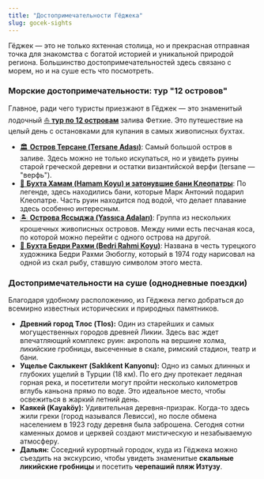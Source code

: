 ```yaml
---
title: "Достопримечательности Гёджека"
slug: gocek-sights
---
```


Гёджек — это не только яхтенная столица, но и прекрасная отправная точка для знакомства с богатой историей и уникальной природой региона. Большинство достопримечательностей здесь связано с морем, но и на суше есть что посмотреть.

### **Морские достопримечательности: тур "12 островов"**

Главное, ради чего туристы приезжают в Гёджек — это знаменитый лодочный [⛵ <u>**тур по 12 островам**</u>](/gocek/beach/yassica) залива Фетхие. Это путешествие на целый день с остановками для купания в самых живописных бухтах.

*   [🏛️ <u>**Остров Терсане (Tersane Adası)**</u>](/gocek/beach/tersane): Самый большой остров в заливе. Здесь можно не только искупаться, но и увидеть руины старой греческой деревни и остатки византийской верфи (tersane — "верфь").
*   [👑 <u>**Бухта Хамам (Hamam Koyu) и затонувшие бани Клеопатры**</u>](/gocek/beach/hamam): По легенде, здесь находились бани, которые Марк Антоний подарил Клеопатре. Часть руин находится под водой, что делает плавание здесь особенно интересным.
*   [🏝️ <u>**Острова Яссыджа (Yassıca Adaları)**</u>](/gocek/beach/yassica): Группа из нескольких крошечных живописных островов. Между ними есть песчаная коса, по которой можно перейти с одного острова на другой.
*   [🎨 <u>**Бухта Бедри Рахми (Bedri Rahmi Koyu)**</u>](/gocek/beach/bedri): Названа в честь турецкого художника Бедри Рахми Эюбоглу, который в 1974 году нарисовал на одной из скал рыбу, ставшую символом этого места.

### **Достопримечательности на суше (однодневные поездки)**

Благодаря удобному расположению, из Гёджека легко добраться до всемирно известных исторических и природных памятников.

*   **Древний город Тлос (Tlos):** Один из старейших и самых могущественных городов древней Ликии. Здесь вас ждет впечатляющий комплекс руин: акрополь на вершине холма, ликийские гробницы, высеченные в скале, римский стадион, театр и бани.
*   **Ущелье Саклыкент (Saklıkent Kanyonu):** Одно из самых длинных и глубоких ущелий в Турции (18 км). По его дну протекает ледяная горная река, и посетители могут пройти несколько километров вглубь каньона прямо по воде. Это идеальное место, чтобы освежиться в жаркий летний день.
*   **Каякей (Kayaköy):** Удивительная деревня-призрак. Когда-то здесь жили греки (город назывался Левисси), но после обмена населением в 1923 году деревня была заброшена. Сегодня сотни каменных домов и церквей создают мистическую и незабываемую атмосферу.
*   **Дальян:** Соседний курортный городок, куда из Гёджека можно съездить на экскурсию, чтобы увидеть знаменитые **скальные ликийские гробницы** и посетить **черепаший пляж Изтузу**. 